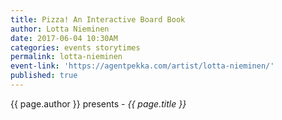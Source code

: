 ```yaml
---
title: Pizza! An Interactive Board Book
author: Lotta Nieminen
date: 2017-06-04 10:30AM
categories: events storytimes
permalink: lotta-nieminen
event-link: 'https://agentpekka.com/artist/lotta-nieminen/'
published: true
---
```

{{ page.author }} presents - *{{ page.title }}*
